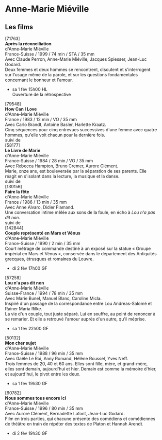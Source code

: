 # Anne-Marie Miéville

## Les films

[71763]  
**Après la réconciliation**  
d'Anne-Marie Miéville  
France-Suisse / 1999 / 74 min / STA / 35 mm  
Avec Claude Perron, Anne-Marie Miéville, Jacques Spiesser, Jean-Luc Godard.  
Deux femmes et deux hommes se rencontrent, discutent et s'interrogent sur l'usage même de la parole, et sur les questions fondamentales concernant le bonheur et l'amour.

- sa 1 fév 15h00 HL  
Ouverture de la rétrospective

[79548]  
**How Can I Love**  
d'Anne-Marie Miéville  
France / 1983 / 12 min / VO / 35 mm  
Avec Carlo Brandt, Antoine Basler, Harlette Kraatz.  
Cinq séquences pour cinq entrevues successives d'une femme avec quatre hommes, qu'elle voit chacun pour la dernière fois.  
suivi de  
[58177]  
**Le Livre de Marie**  
d'Anne-Marie Miéville  
France-Suisse / 1984 / 28 min / VO / 35 mm  
Avec Rebecca Hampton, Bruno Cremer, Aurore Clément.  
Marie, onze ans, est bouleversée par la séparation de ses parents. Elle réagit en s'isolant dans la lecture, la musique et la danse.  
suivi de  
[130156]  
**Faire la fête**  
d'Anne-Marie Miéville  
France / 1986 / 13 min / 35 mm  
Avec Anne Alvaro, Didier Flamand.  
Une conversation intime mêlée aux sons de la foule, en écho à _Lou n'a pas dit non_.  
suivi de  
[142844]  
**Couple représenté en Mars et Vénus**  
d'Anne-Marie Miéville  
France-Suisse / 1990 / 2 min / 35 mm  
Court métrage de commande destiné à un exposé sur la statue « Groupe impérial en Mars et Vénus », conservée dans le département des Antiquités grecques, étrusques et romaines du Louvre.

- di 2 fév 17h00 GF

[57258]  
**Lou n'a pas dit non**  
d'Anne-Marie Miéville  
Suisse-France / 1994 / 78 min / 35 mm  
Avec Marie Bunel, Manuel Blanc, Caroline Micla.  
Inspiré d'un passage de la correspondance entre Lou Andreas-Salomé et Rainer Maria Rilke.  
La vie d'un couple, tout juste séparé. Lui en souffre, au point de renoncer à se remarier. Et elle a retrouvé l'amour auprès d'un autre, qu'il méprise.

- sa 1 fév 22h00 GF

[50132]  
**Mon cher sujet**  
d'Anne-Marie Miéville  
France-Suisse / 1988 / 96 min / 35 mm  
Avec Gaële Le Roi, Anny Romand, Hélène Roussel, Yves Neff.  
Trois femmes de 20, 40 et 60 ans. Elles sont fille, mère, et grand-mère, elles sont demain, aujourd'hui et hier. Demain est comme la mémoire d'hier, et aujourd'hui, le pivot entre les deux.

- sa 1 fév 19h30 GF

[60782]  
**Nous sommes tous encore ici**  
d'Anne-Marie Miéville  
France-Suisse / 1996 / 80 min / 35 mm  
Avec Aurore Clément, Bernadette Lafont, Jean-Luc Godard.  
Film en trois parties, qui chacune présente des comédiens et comédiennes de théâtre en train de répéter des textes de Platon et Hannah Arendt.

- di 2 fév 19h30 GF

